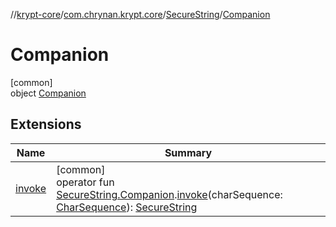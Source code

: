 //[krypt-core](../../../../index.md)/[com.chrynan.krypt.core](../../index.md)/[SecureString](../index.md)/[Companion](index.md)

# Companion

[common]\
object [Companion](index.md)

## Extensions

| Name | Summary |
|---|---|
| [invoke](../../invoke.md) | [common]<br>operator fun [SecureString.Companion](index.md).[invoke](../../invoke.md)(charSequence: [CharSequence](https://kotlinlang.org/api/latest/jvm/stdlib/kotlin/-char-sequence/index.html)): [SecureString](../index.md) |
